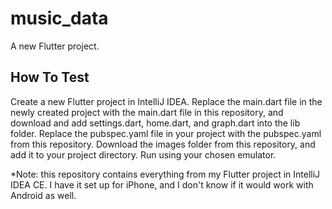 # music_data

A new Flutter project.

## How To Test

Create a new Flutter project in IntelliJ IDEA.
Replace the main.dart file in the newly created project with the main.dart file in this repository, and download and add settings.dart, home.dart, and graph.dart into the lib folder.
Replace the pubspec.yaml file in your project with the pubspec.yaml from this repository.
Download the images folder from this repository, and add it to your project directory.
Run using your chosen emulator.

*Note: this repository contains everything from my Flutter project in IntelliJ IDEA CE. I have it set up for iPhone, and I don't know if it would work with Android as well.
